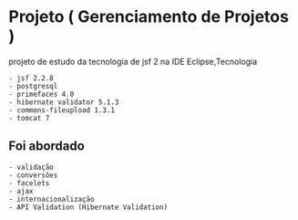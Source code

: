 Projeto ( Gerenciamento de Projetos )
=================================
projeto de estudo da tecnologia de jsf 2 na IDE Eclipse,Tecnologia

	- jsf 2.2.8
	- postgresql 
	- primefaces 4.0
	- hibernate validator 5.1.3
	- commons-fileupload 1.3.1
	- tomcat 7

Foi abordado
-------------------- 
	- validação 
	- conversões 
	- facelets
	- ajax
	- internacionalização 
	- API Validation (Hibernate Validation)
